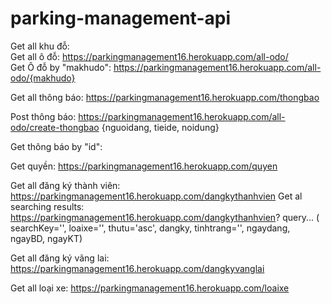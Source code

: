 ﻿# parking-management-api
Get all khu đỗ:            
Get all ô đỗ:                   https://parkingmanagement16.herokuapp.com/all-odo/     
Get Ô đỗ by "makhudo":          https://parkingmanagement16.herokuapp.com/all-odo/{makhudo}

Get all thông báo:              https://parkingmanagement16.herokuapp.com/thongbao 

Post thông báo:                 https://parkingmanagement16.herokuapp.com/all-odo/create-thongbao  {nguoidang, tieide, noidung}

Get thông báo by "id":

Get quyền:                      https://parkingmanagement16.herokuapp.com/quyen

Get all đăng ký thành viên:     https://parkingmanagement16.herokuapp.com/dangkythanhvien
Get al searching results:       https://parkingmanagement16.herokuapp.com/dangkythanhvien? query...
                                ( searchKey='', loaixe='', thutu='asc', dangky, tinhtrang='', ngaydang, ngayBD, ngayKT)

Get all đăng ký vãng lai:       https://parkingmanagement16.herokuapp.com/dangkyvanglai

Get all loại xe:                https://parkingmanagement16.herokuapp.com/loaixe

